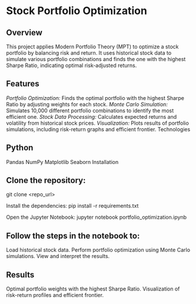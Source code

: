 # Stock Portfolio Optimization

## Overview

This project applies Modern Portfolio Theory (MPT) to optimize a stock portfolio by balancing risk and return. It uses historical stock data to simulate various portfolio combinations and finds the one with the highest Sharpe Ratio, indicating optimal risk-adjusted returns.

## Features

*Portfolio Optimization:* Finds the optimal portfolio with the highest Sharpe Ratio by adjusting weights for each stock.
*Monte Carlo Simulation:* Simulates 10,000 different portfolio combinations to identify the most efficient one.
*Stock Data Processing:* Calculates expected returns and volatility from historical stock prices.
*Visualization:* Plots results of portfolio simulations, including risk-return graphs and efficient frontier.
Technologies

## Python
Pandas
NumPy
Matplotlib
Seaborn
Installation

## Clone the repository:
git clone <repo_url>

Install the dependencies:
pip install -r requirements.txt

Open the Jupyter Notebook:
jupyter notebook portfolio_optimization.ipynb

## Follow the steps in the notebook to:
Load historical stock data.
Perform portfolio optimization using Monte Carlo simulations.
View and interpret the results.

## Results
Optimal portfolio weights with the highest Sharpe Ratio.
Visualization of risk-return profiles and efficient frontier.
